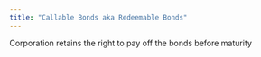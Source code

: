 ```yaml
---
title: "Callable Bonds aka Redeemable Bonds"
---
```

Corporation retains the right to pay off the bonds before maturity

